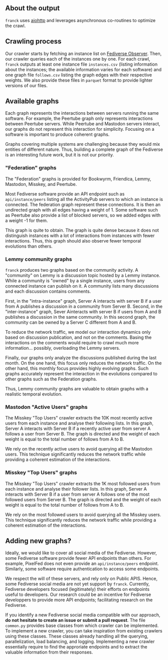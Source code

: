 ## About the output

`franck` uses [aiohttp](https://docs.aiohttp.org/en/stable/index.html) and leverages asynchronous co-routines to optimize the crawl.

## Crawling process

Our crawler starts by fetching an instance list on [Fediverse Observer](https://fediverse.observer).
Then, our crawler queries each of the instances one by one.
For each crawl, `franck` outputs at least one instance file `instances.csv` (listing information about the instances; the available information varies for each software) and one graph file `follows.csv` listing the graph edges with their respective weights.
We also provide these files in `parquet` format to provide lighter versions of our files.

## Available graphs

Each graph represents the interactions between servers running the same software.
For example, the Peertube graph only represents interactions between Peertube servers.
While Peertube and Mastodon servers interact, our graphs do not represent this interaction for simplicity.
Focusing on a software is important to produce coherent graphs.

Graphs covering multiple systems are challenging because they would mix entities of different nature.
Thus, building a complete graph of the Fediverse is an interesting future work, but it is not our priority.

### "Federation" graphs

The "Federation" graphs is provided for Bookwyrm, Friendica, Lemmy, Mastodon, Misskey, and Peertube.

Most Fediverse software provide an API endpoint such as `api/instance/peers` listing all the ActivityPub servers to which an instance is connected.
The federation graph represent these connections.
It is then an undirected graph with all edges having a weight of 1.
Some software such as Peertube also provide a list of blocked servers, so we added edges with a weight -1 for them.

This graph is quite to obtain.
The graph is quite dense because it does not distinguish instances with a lot of interactions from instances with fewer interactions.
Thus, this graph should also observe fewer temporal evolutions than others.


### Lemmy community graphs

`franck` produces two graphs based on the community activity.
A "community" on Lemmy is a discussion topic hosted by a Lemmy instance.
While a community is "owned" by a single instance, users from any connected instance can publish on it.
A community lists many discussions and each discussion contains comments.

First, in the "intra-instance" graph, Server A interacts with server B if a user from A publishes a discussion in a community from Server B.
Second, in the "inter-instance" graph, Sever Ainteracts with server B if users from A and B publishes a discussion in the same community.
In this second graph, the community can be owned by a Server C different from A and B.

To reduce the network traffic, we model our interaction dynamics only based on discussion publication, and not on the comments.
Basing the interactions on the comments would require to crawl much more information... possibly, overloading the Lemmy servers.

Finally, our graphs only analyze the discussions published during the last month.
On the one hand, this focus only reduces the network traffic.
On the other hand, this monthly focus provides highly evolving graphs.
Such graphs accurately represent the interaction in the evolutions compared to other graphs such as the Federation graphs.

Thus, Lemmy community graphs are valuable to obtain graphs with a realistic temporal evolution.

### Mastodon "Active Users" graphs


The Misskey "Top Users" crawler extracts the 10K most recently active users from each instance and analyse their following lists.
In this graph, Server A interacts with Server B if a recently active user from server A follows a user from Server B.
The graph is directed and the weight of each weight is equal to the total number of follows from A to B.

We rely on the recently active users to avoid querying all the Mastodon users.
This technique significantly reduces the network traffic while providing a coherent estimation of the interactions.

### Misskey "Top Users" graphs

The Misskey "Top Users" crawler extracts the 1K most followed users from each instance and analyse their follower lists.
In this graph, Server A interacts with Server B if a user from server A follows one of the most followed users from Server B.
The graph is directed and the weight of each weight is equal to the total number of follows from A to B.

We rely on the most followed users to avoid querying all the Misskey users.
This technique significantly reduces the network traffic while providing a coherent estimation of the interactions.

## Adding new graphs?

Ideally, we would like to cover all social media of the Fediverse.
However, some Fediverse software provide fewer API endpoints than others.
For example, PixelFed does not even provide an `api/instance/peers` endpoint.
Similarly, some software require authentication to access some endpoints.

We respect the will of these servers, and rely only on Public APIS.
Hence, some Fediverse social media are not yet support by `franck`.
Currently, Fediverse developers focused (legitimately) their efforts on endpoints useful to developers.
Our research could be an incentive for Fediverse developpers to provide more API endpoints; facilitating research on the Fediverse.

If you identify a new Fediverse social media compatible with our approach, **do not hesitate to create an issue or submit a pull request**.
The file `common.py` provides base classes from which crawler can be implemented.
To implement a new crawler, you can take inspiration from existing crawlers using these classes.
These classes already handling all the querying, parallelization, load balancing, and logging.
Implementing a new crawler essentially require to find the approriate endpoints and to extract the valuable information from their responses.
